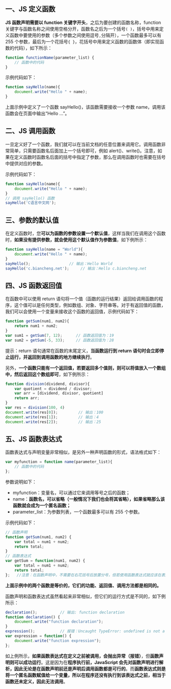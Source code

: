 ## 一、JS 定义函数

**JS 函数声明需要以 function 关键字开头**，之后为要创建的函数名称，function 关键字与函数名称之间使用空格分开，函数名之后为一个括号`( )`，括号中用来定义函数中要使用的参数（多个参数之间使用逗号`,`分隔开），一个函数最多可以有 255 个参数，最后为一个花括号`{ }`，花括号中用来定义函数的函数体（即实现函数的代码），如下所示：

```js
function functionName(parameter_list) {
    // 函数中的代码
}
```

示例代码如下：

```js
function sayHello(name){
    document.write("Hello " + name);
}
```

上面示例中定义了一个函数 sayHello()，该函数需要接收一个参数 name，调用该函数会在页面中输出“Hello ...”。

## 二、JS 调用函数

一旦定义好了一个函数，我们就可以在当前文档的任意位置来调用它。调用函数非常简单，只需要函数名后面加上一个括号即可，例如 alert()、write()。注意，如果在定义函数时函数名后面的括号中指定了参数，那么在调用函数时也需要在括号中提供对应的参数。

示例代码如下：

```js
function sayHello(name){
    document.write("Hello " + name);
}
// 调用 sayHello() 函数
sayHello('C语言中文网');
```

## 三、参数的默认值

在定义函数时，您**可以为函数的参数设置一个默认值**，这样当我们在调用这个函数时，**如果没有提供参数，就会使用这个默认值作为参数值**，如下例所示：

```js
function sayHello(name = "World"){
    document.write("Hello " + name);
}
sayHello();                 // 输出：Hello World
sayHello('c.biancheng.net');     // 输出：Hello c.biancheng.net
```

## 四、JS 函数返回值

在函数中可以使用 return 语句将一个值（函数的运行结果）返回给调用函数的程序，这个值可以是任何类型，例如数组、对象、字符串等。对于有返回值的函数，我们可以会使用一个变量来接收这个函数的返回值，示例代码如下：

```js
function getSum(num1, num2){
    return num1 + num2;
}
var sum1 = getSum(7, 12);      // 函数返回值为：19
var sum2 = getSum(-5, 33);     // 函数返回值为：28
```

提示：return 语句通常在函数的末尾定义，**当函数运行到 return 语句时会立即停止运行，并返回到调用函数的地方继续执行**。

另外，**一个函数只能有一个返回值，若要返回多个值则，则可以将值放入一个数组中，然后返回这个数组即可**，如下例所示：

```js
function division(dividend, divisor){
    var quotient = dividend / divisor;
    var arr = [dividend, divisor, quotient]
    return arr;
}
var res = division(100, 4)
document.write(res[0]);         // 输出：100
document.write(res[1]);         // 输出：4
document.write(res[2]);         // 输出：25
```

## 五、JS 函数表达式

函数表达式与声明变量非常相似，是另外一种声明函数的形式，语法格式如下：

```js
var myfunction = function name(parameter_list){
    // 函数中的代码
};
```

参数说明如下：

- myfunction：变量名，可以通过它来调用等号之后的函数；
- name：**函数名，可以省略（一般情况下我们也会将其省略），如果省略那么该函数就会成为一个匿名函数；**
- parameter_list：为参数列表，一个函数最多可以有 255 个参数。

示例代码如下：

```js
// 函数声明
function getSum(num1, num2) {
    var total = num1 + num2;
    return total;
} 
// 函数表达式
var getSum = function(num1, num2) {
 	var total = num1 + num2;
    return total;
};   //注意：在函数声明中，不需要在右花括号后放置分号，但若使用函数表达式就应该在表达式的最后以分号结尾。
```

**上面示例中的两个函数是等价的，它们的功能、返回值、调用方法都是相同的。**

函数声明和函数表达式虽然看起来非常相似，但它们的运行方式是不同的，如下例所示：

```js
declaration();          // 输出: function declaration
function declaration() {
    document.write("function declaration");
}
expression();           // 报错：Uncaught TypeError: undefined is not a function
var expression = function() {
    document.write("function expression");
};
```

如上例所示，**如果函数表达式在定义之前被调用，会抛出异常（报错）**，但**函数声明则可以成功运行**。这是因为在**程序执行前，JavaScript  会先对函数声明进行解析，因此无论是在函数声明前还是声明后调用函数都是可行的**。而**函数表达式则是将一个匿名函数赋值给一个变量，所以在程序还没有执行到该表达式之前，相当于函数还未定义，因此无法调用**。

